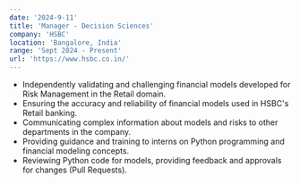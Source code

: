 ```yaml
---
date: '2024-9-11'
title: 'Manager - Decision Sciences'
company: 'HSBC'
location: 'Bangalore, India'
range: 'Sept 2024 - Present'
url: 'https://www.hsbc.co.in/'
---
```


- Independently validating and challenging financial models developed for Risk Management in the Retail domain.
- Ensuring the accuracy and reliability of financial models used in HSBC's Retail banking.
- Communicating complex information about models and risks to other departments in the company.
- Providing guidance and training to interns on Python programming and financial modeling concepts.
- Reviewing Python code for models, providing feedback and approvals for changes (Pull Requests).

